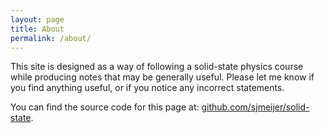 ```yaml
---
layout: page
title: About
permalink: /about/
---
```


This site is designed as a way of following a solid-state physics course while producing notes that may be generally useful. Please let me know if you find anything useful, or if you notice any incorrect statements.

You can find the source code for this page  at: [github.com/sjmeijer/solid-state](https://github.com/sjmeijer/solid-state).



